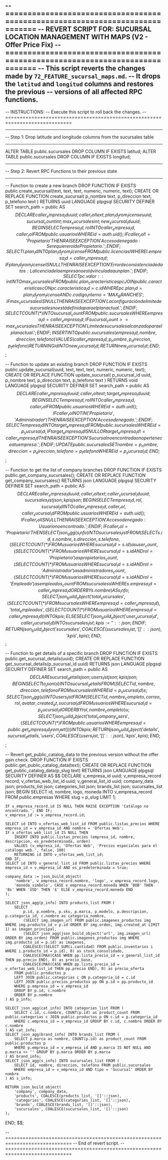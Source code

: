 -- =============================================================================
-- REVERT SCRIPT FOR: SUCURSAL LOCATION MANAGEMENT WITH MAPS (V2 - Offer Price Fix)
-- =============================================================================
-- This script reverts the changes made by `72_FEATURE_sucursal_maps.md`.
-- It drops the `latitud` and `longitud` columns and restores the previous
-- versions of all affected RPC functions.
--
-- INSTRUCTIONS:
-- Execute this script to roll back the changes.
-- =============================================================================

-- -----------------------------------------------------------------------------
-- Step 1: Drop latitude and longitude columns from the sucursales table
-- -----------------------------------------------------------------------------
ALTER TABLE public.sucursales DROP COLUMN IF EXISTS latitud;
ALTER TABLE public.sucursales DROP COLUMN IF EXISTS longitud;


-- -----------------------------------------------------------------------------
-- Step 2: Revert RPC Functions to their previous state
-- -----------------------------------------------------------------------------

-- Function to create a new branch
DROP FUNCTION IF EXISTS public.create_sucursal(text, text, text, numeric, numeric, text);
CREATE OR REPLACE FUNCTION create_sucursal(
    p_nombre text,
    p_direccion text,
    p_telefono text
)
RETURNS uuid
LANGUAGE plpgsql
SECURITY DEFINER
SET search_path = public
AS $$
DECLARE
    caller_empresa_id uuid;
    caller_rol text;
    plan_id_from_license uuid;
    sucursal_count int;
    max_sucursales int;
    new_sucursal_id uuid;
BEGIN
    SELECT empresa_id, rol INTO caller_empresa_id, caller_rol FROM public.usuarios WHERE id = auth.uid();
    IF caller_rol != 'Propietario' THEN RAISE EXCEPTION 'Acceso denegado: Se requiere rol de Propietario.'; END IF;
    SELECT l.plan_id INTO plan_id_from_license FROM public.licencias l WHERE l.empresa_id = caller_empresa_id;
    IF plan_id_from_license IS NULL THEN RAISE EXCEPTION 'Error de consistencia de datos: La licencia de la empresa no está vinculada a un plan.'; END IF;
    SELECT pc.valor::int INTO max_sucursales FROM public.plan_caracteristicas pc JOIN public.caracteristicas c ON pc.caracteristica_id = c.id WHERE pc.plan_id = plan_id_from_license AND c.codigo_interno = 'MAX_BRANCHES';
    IF max_sucursales IS NULL THEN RAISE EXCEPTION 'La configuración de límite de sucursales no está definida para el plan actual.'; END IF;
    SELECT COUNT(*) INTO sucursal_count FROM public.sucursales WHERE empresa_id = caller_empresa_id;
    IF sucursal_count >= max_sucursales THEN RAISE EXCEPTION 'Límite de sucursales alcanzado para el plan actual.'; END IF;
    INSERT INTO public.sucursales(empresa_id, nombre, direccion, telefono) VALUES (caller_empresa_id, p_nombre, p_direccion, p_telefono) RETURNING id INTO new_sucursal_id;
    RETURN new_sucursal_id;
END;
$$;


-- Function to update an existing branch
DROP FUNCTION IF EXISTS public.update_sucursal(uuid, text, text, text, numeric, numeric, text);
CREATE OR REPLACE FUNCTION update_sucursal(
    p_sucursal_id uuid,
    p_nombre text,
    p_direccion text,
    p_telefono text
)
RETURNS void
LANGUAGE plpgsql
SECURITY DEFINER
SET search_path = public
AS $$
DECLARE
    caller_empresa_id uuid;
    caller_rol text;
    target_empresa_id uuid;
BEGIN
    SELECT empresa_id, rol INTO caller_empresa_id, caller_rol FROM public.usuarios WHERE id = auth.uid();
    IF caller_rol NOT IN ('Propietario', 'Administrador') THEN RAISE EXCEPTION 'Acceso denegado.'; END IF;
    SELECT empresa_id INTO target_empresa_id FROM public.sucursales WHERE id = p_sucursal_id;
    IF target_empresa_id IS NULL OR target_empresa_id != caller_empresa_id THEN RAISE EXCEPTION 'Sucursal no encontrada o no pertenece a tu empresa.'; END IF;
    UPDATE public.sucursales SET nombre = p_nombre, direccion = p_direccion, telefono = p_telefono WHERE id = p_sucursal_id;
END;
$$;


-- Function to get the list of company branches
DROP FUNCTION IF EXISTS public.get_company_sucursales();
CREATE OR REPLACE FUNCTION get_company_sucursales()
RETURNS json
LANGUAGE plpgsql
SECURITY DEFINER
SET search_path = public
AS $$
DECLARE caller_empresa_id uuid; caller_rol text; caller_sucursal_id uuid; sucursales_list json; kpis json;
BEGIN
    SELECT empresa_id, rol, sucursal_id INTO caller_empresa_id, caller_rol, caller_sucursal_id FROM public.usuarios WHERE id = auth.uid();
    IF caller_rol IS NULL THEN RAISE EXCEPTION 'Acceso denegado: Usuario no encontrado.'; END IF;
    IF caller_rol = 'Propietario' THEN
        SELECT json_agg(s_info) INTO sucursales_list FROM (
            SELECT s.id, s.nombre, s.direccion, s.telefono,
                (SELECT COUNT(*) FROM usuarios WHERE sucursal_id = s.id) as user_count,
                (SELECT COUNT(*) FROM usuarios WHERE sucursal_id = s.id AND rol = 'Propietario') as propietarios_count,
                (SELECT COUNT(*) FROM usuarios WHERE sucursal_id = s.id AND rol = 'Administrador') as administradores_count,
                (SELECT COUNT(*) FROM usuarios WHERE sucursal_id = s.id AND rol = 'Empleado') as empleados_count
            FROM sucursales s WHERE s.empresa_id = caller_empresa_id ORDER BY s.nombre
        ) AS s_info;
        SELECT json_build_object(
            'total_sucursales', (SELECT COUNT(*) FROM sucursales WHERE empresa_id = caller_empresa_id),
            'total_empleados', (SELECT COUNT(*) FROM usuarios WHERE empresa_id = caller_empresa_id)
        ) INTO kpis;
    ELSE
        SELECT json_build_object('user_sucursal_id', caller_sucursal_id) INTO sucursales_list;
        kpis := '{}'::json;
    END IF;
    RETURN json_build_object('sucursales', COALESCE(sucursales_list, '[]'::json), 'kpis', kpis);
END;
$$;


-- Function to get details of a specific branch
DROP FUNCTION IF EXISTS public.get_sucursal_details(uuid);
CREATE OR REPLACE FUNCTION get_sucursal_details(p_sucursal_id uuid)
RETURNS json
LANGUAGE plpgsql
SECURITY DEFINER
SET search_path = public
AS $$
DECLARE sucursal_details json; users_list json; kpis json;
BEGIN
    SELECT to_json(s) INTO sucursal_details FROM (SELECT id, nombre, direccion, telefono FROM sucursales WHERE id = p_sucursal_id) s;
    SELECT json_agg(u) INTO users_list FROM (SELECT id, nombre_completo, correo, rol, avatar, created_at, sucursal_id FROM usuarios WHERE sucursal_id = p_sucursal_id ORDER BY rol, nombre_completo) u;
    SELECT json_build_object('total_company_users', (SELECT COUNT(*) FROM public.usuarios WHERE empresa_id = public.get_empresa_id_from_jwt())) INTO kpis;
    RETURN json_build_object('details', sucursal_details, 'users', COALESCE(users_list, '[]'::json), 'kpis', kpis);
END;
$$;


-- Revert get_public_catalog_data to the previous version without the offer gain check.
DROP FUNCTION IF EXISTS public.get_public_catalog_data(text);
CREATE OR REPLACE FUNCTION get_public_catalog_data(p_slug text)
RETURNS json
LANGUAGE plpgsql
SECURITY DEFINER
AS $$
DECLARE
    v_empresa_id uuid;
    v_empresa_record record;
    v_ofertas_web_list_id uuid;
    v_general_list_id uuid;
    company_data json;
    products_list json;
    categories_list json;
    brands_list json;
    sucursales_list json;
BEGIN
    SELECT id, nombre, logo, moneda INTO v_empresa_record
    FROM public.empresas WHERE slug = p_slug LIMIT 1;

    IF v_empresa_record.id IS NULL THEN RAISE EXCEPTION 'Catálogo no encontrado.'; END IF;
    v_empresa_id := v_empresa_record.id;

    SELECT id INTO v_ofertas_web_list_id FROM public.listas_precios WHERE empresa_id = v_empresa_id AND nombre = 'Ofertas Web';
    IF v_ofertas_web_list_id IS NULL THEN
        INSERT INTO public.listas_precios (empresa_id, nombre, descripcion, es_predeterminada, orden)
        VALUES (v_empresa_id, 'Ofertas Web', 'Precios especiales para el catálogo web.', false, 100)
        RETURNING id INTO v_ofertas_web_list_id;
    END IF;
    SELECT id INTO v_general_list_id FROM public.listas_precios WHERE empresa_id = v_empresa_id AND es_predeterminada = true;

    company_data := json_build_object(
        'nombre', v_empresa_record.nombre, 'logo', v_empresa_record.logo,
        'moneda_simbolo', CASE v_empresa_record.moneda WHEN 'BOB' THEN 'Bs' WHEN 'USD' THEN '$' ELSE v_empresa_record.moneda END
    );

    SELECT json_agg(p_info) INTO products_list FROM (
        SELECT
            p.id, p.nombre, p.sku, p.marca, p.modelo, p.descripcion, p.categoria_id, c.nombre as categoria_nombre,
            (SELECT img.imagen_url FROM public.imagenes_productos img WHERE img.producto_id = p.id ORDER BY img.orden, img.created_at LIMIT 1) as imagen_principal,
            (SELECT json_agg(json_build_object('url', img.imagen_url) ORDER BY img.orden) FROM public.imagenes_productos img WHERE img.producto_id = p.id) as imagenes,
            COALESCE((SELECT SUM(i.cantidad) FROM public.inventarios i WHERE i.producto_id = p.id), 0) as stock_consolidado,
            COALESCE(MAX(CASE WHEN pp.lista_precio_id = v_general_list_id THEN pp.precio END), 0) as precio_base,
            COALESCE(MAX(CASE WHEN pp.lista_precio_id = v_ofertas_web_list_id THEN pp.precio END), 0) as precio_oferta
        FROM public.productos p
        LEFT JOIN public.categorias c ON p.categoria_id = c.id
        LEFT JOIN public.precios_productos pp ON p.id = pp.producto_id
        WHERE p.empresa_id = v_empresa_id
        GROUP BY p.id, c.nombre
        ORDER BY p.nombre
    ) AS p_info;

    SELECT json_agg(cat_info) INTO categories_list FROM (
        SELECT c.id, c.nombre, COUNT(p.id) as product_count FROM public.categorias c JOIN public.productos p ON c.id = p.categoria_id
        WHERE c.empresa_id = v_empresa_id GROUP BY c.id, c.nombre ORDER BY c.nombre
    ) AS cat_info;
    SELECT json_agg(brand_info) INTO brands_list FROM (
        SELECT p.marca as nombre, COUNT(p.id) as product_count FROM public.productos p
        WHERE p.empresa_id = v_empresa_id AND p.marca IS NOT NULL AND p.marca <> '' GROUP BY p.marca ORDER BY p.marca
    ) AS brand_info;
    SELECT json_agg(s_info) INTO sucursales_list FROM (
        SELECT id, nombre, direccion, telefono FROM public.sucursales
        WHERE empresa_id = v_empresa_id AND tipo = 'Sucursal' ORDER BY nombre
    ) AS s_info;

    RETURN json_build_object(
        'company', company_data,
        'products', COALESCE(products_list, '[]'::json),
        'categories', COALESCE(categories_list, '[]'::json),
        'brands', COALESCE(brands_list, '[]'::json),
        'sucursales', COALESCE(sucursales_list, '[]'::json)
    );
END;
$$;


-- =============================================================================
-- End of revert script.
-- =============================================================================